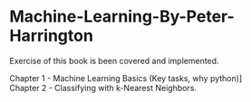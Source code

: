 # Machine-Learning-By-Peter-Harrington
Exercise of this book is been covered and implemented.

Chapter 1 - Machine Learning Basics (Key tasks, why python)]<br />
Chapter 2 - Classifying with k-Nearest Neighbors.<br />
